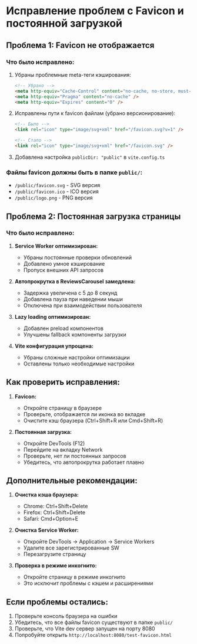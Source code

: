 # Исправление проблем с Favicon и постоянной загрузкой

## Проблема 1: Favicon не отображается

### Что было исправлено:
1. Убраны проблемные meta-теги кэширования:
   ```html
   <!-- Убрано -->
   <meta http-equiv="Cache-Control" content="no-cache, no-store, must-revalidate" />
   <meta http-equiv="Pragma" content="no-cache" />
   <meta http-equiv="Expires" content="0" />
   ```

2. Исправлены пути к favicon файлам (убрано версионирование):
   ```html
   <!-- Было -->
   <link rel="icon" type="image/svg+xml" href="/favicon.svg?v=1" />
   
   <!-- Стало -->
   <link rel="icon" type="image/svg+xml" href="/favicon.svg" />
   ```

3. Добавлена настройка `publicDir: "public"` в `vite.config.ts`

### Файлы favicon должны быть в папке `public/`:
- `/public/favicon.svg` - SVG версия
- `/public/favicon.ico` - ICO версия  
- `/public/logo.png` - PNG версия

## Проблема 2: Постоянная загрузка страницы

### Что было исправлено:

1. **Service Worker оптимизирован:**
   - Убраны постоянные проверки обновлений
   - Добавлено умное кэширование
   - Пропуск внешних API запросов

2. **Автопрокрутка в ReviewsCarousel замедлена:**
   - Задержка увеличена с 5 до 8 секунд
   - Добавлена пауза при наведении мыши
   - Отключена при взаимодействии пользователя

3. **Lazy loading оптимизирован:**
   - Добавлен preload компонентов
   - Улучшены fallback компоненты загрузки

4. **Vite конфигурация упрощена:**
   - Убраны сложные настройки оптимизации
   - Оставлены только необходимые настройки

## Как проверить исправления:

1. **Favicon:**
   - Откройте страницу в браузере
   - Проверьте, отображается ли иконка во вкладке
   - Очистите кэш браузера (Ctrl+Shift+R или Cmd+Shift+R)

2. **Постоянная загрузка:**
   - Откройте DevTools (F12)
   - Перейдите на вкладку Network
   - Проверьте, нет ли постоянных запросов
   - Убедитесь, что автопрокрутка работает плавно

## Дополнительные рекомендации:

1. **Очистка кэша браузера:**
   - Chrome: Ctrl+Shift+Delete
   - Firefox: Ctrl+Shift+Delete
   - Safari: Cmd+Option+E

2. **Очистка Service Worker:**
   - Откройте DevTools → Application → Service Workers
   - Удалите все зарегистрированные SW
   - Перезагрузите страницу

3. **Проверка в режиме инкогнито:**
   - Откройте страницу в режиме инкогнито
   - Это исключит проблемы с кэшем и расширениями

## Если проблемы остались:

1. Проверьте консоль браузера на ошибки
2. Убедитесь, что все файлы favicon существуют в папке `public/`
3. Проверьте, что Vite dev сервер запущен на порту 8080
4. Попробуйте открыть `http://localhost:8080/test-favicon.html` 